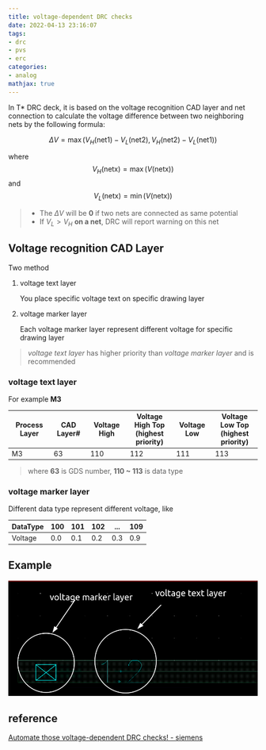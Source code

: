 ```yaml
---
title: voltage-dependent DRC checks
date: 2022-04-13 23:16:07
tags:
- drc
- pvs
- erc
categories:
- analog
mathjax: true
---
```


In T* DRC deck, it is based on the voltage recognition CAD layer and net connection to calculate the voltage difference between two neighboring nets by the following formula:

$$
\Delta V = \max(V_H(\text{net1})-V_L(\text{net2}), V_H(\text{net2})-V_L(\text{net1}))
$$

where
$$
V_H(\text{netx}) = \max(V(\text{netx}))
$$
and 
$$
V_L(\text{netx}) = \min(V(\text{netx}))
$$

> - The $\Delta V$ will be **0** if two nets are connected as same potential
> - If $V_L \gt V_H$ **on a net**, DRC will report warning on this net

## Voltage recognition CAD Layer

Two method

1. voltage text layer

   You place specific voltage text on specific drawing layer

2. voltage marker layer

   Each voltage marker layer represent different voltage for specific drawing layer

> *voltage text layer* has higher priority than *voltage marker layer* and is recommended



### voltage text layer

For example **M3**

| Process Layer | CAD Layer# | Voltage High | Voltage High Top<br />(highest priority) | Voltage Low | Voltage Low Top<br />(highest priority) |
| ------------- | ---------- | ------------ | ---------------------------------------- | ----------- | --------------------------------------- |
| M3            | 63         | 110          | 112                                      | 111         | 113                                     |

> where **63** is GDS number, **110 ~ 113** is data type

### voltage marker layer

Different data type represent different voltage, like

| DataType | 100  | 101  | 102  | ...  | 109  |
| -------- | ---- | ---- | ---- | ---- | ---- |
| Voltage  | 0.0  | 0.1  | 0.2  | 0.3  | 0.9  |

## Example

![image-20220503171006936](VD-DRC/image-20220503171006936.png)

## reference

[Automate those voltage-dependent DRC checks! - siemens](https://blogs.sw.siemens.com/calibre/2015/08/18/automate-those-voltage-dependent-drc-checks/)
